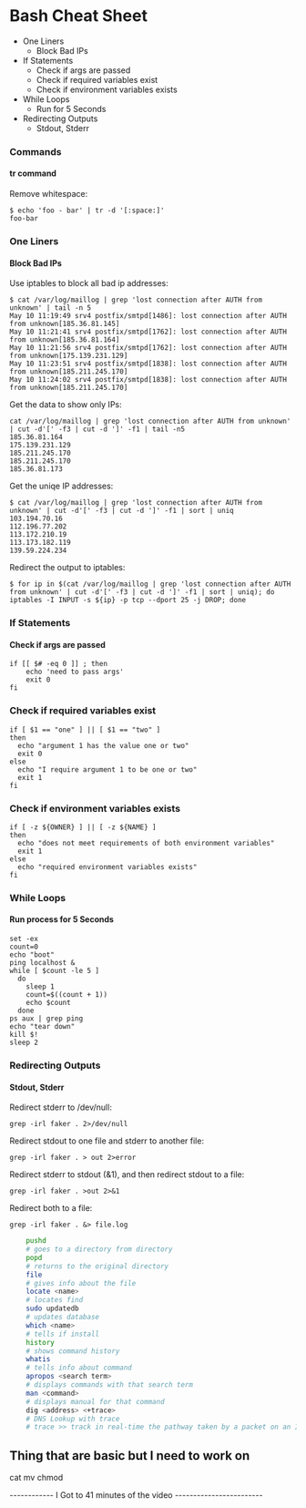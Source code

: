 # Bash Cheat Sheet





* One Liners
  * Block Bad IPs
* If Statements
  * Check if args are passed
  * Check if required variables exist
  * Check if environment variables exists
* While Loops
  * Run for 5 Seconds
* Redirecting Outputs
  * Stdout, Stderr

### Commands

#### tr command

Remove whitespace:

```
$ echo 'foo - bar' | tr -d '[:space:]'
foo-bar
```

### One Liners

#### Block Bad IPs

Use iptables to block all bad ip addresses:

```
$ cat /var/log/maillog | grep 'lost connection after AUTH from unknown' | tail -n 5
May 10 11:19:49 srv4 postfix/smtpd[1486]: lost connection after AUTH from unknown[185.36.81.145]
May 10 11:21:41 srv4 postfix/smtpd[1762]: lost connection after AUTH from unknown[185.36.81.164]
May 10 11:21:56 srv4 postfix/smtpd[1762]: lost connection after AUTH from unknown[175.139.231.129]
May 10 11:23:51 srv4 postfix/smtpd[1838]: lost connection after AUTH from unknown[185.211.245.170]
May 10 11:24:02 srv4 postfix/smtpd[1838]: lost connection after AUTH from unknown[185.211.245.170]
```

Get the data to show only IPs:

```
cat /var/log/maillog | grep 'lost connection after AUTH from unknown' | cut -d'[' -f3 | cut -d ']' -f1 | tail -n5
185.36.81.164
175.139.231.129
185.211.245.170
185.211.245.170
185.36.81.173
```

Get the uniqe IP addresses:

```
$ cat /var/log/maillog | grep 'lost connection after AUTH from unknown' | cut -d'[' -f3 | cut -d ']' -f1 | sort | uniq
103.194.70.16
112.196.77.202
113.172.210.19
113.173.182.119
139.59.224.234
```

Redirect the output to iptables:

```
$ for ip in $(cat /var/log/maillog | grep 'lost connection after AUTH from unknown' | cut -d'[' -f3 | cut -d ']' -f1 | sort | uniq); do iptables -I INPUT -s ${ip} -p tcp --dport 25 -j DROP; done
```

### If Statements

#### Check if args are passed

```
if [[ $# -eq 0 ]] ; then
    echo 'need to pass args'
    exit 0
fi
```

### Check if required variables exist

```
if [ $1 == "one" ] || [ $1 == "two" ]
then
  echo "argument 1 has the value one or two"
  exit 0
else
  echo "I require argument 1 to be one or two"
  exit 1
fi
```

### Check if environment variables exists

```
if [ -z ${OWNER} ] || [ -z ${NAME} ]
then
  echo "does not meet requirements of both environment variables"
  exit 1
else
  echo "required environment variables exists"
fi
```

### While Loops

#### Run process for 5 Seconds

```
set -ex
count=0
echo "boot"
ping localhost &
while [ $count -le 5 ]
  do
    sleep 1
    count=$((count + 1))
    echo $count
  done
ps aux | grep ping
echo "tear down"
kill $!
sleep 2
```

### Redirecting Outputs

#### Stdout, Stderr

Redirect stderr to /dev/null:

```
grep -irl faker . 2>/dev/null
```

Redirect stdout to one file and stderr to another file:

```
grep -irl faker . > out 2>error
```

Redirect stderr to stdout (&1), and then redirect stdout to a file:

```
grep -irl faker . >out 2>&1
```

Redirect both to a file:

```
grep -irl faker . &> file.log
```

```bash
	pushd 
	# goes to a directory from directory
	popd 
	# returns to the original directory
	file
	# gives info about the file
	locate <name> 
	# locates find
	sudo updatedb
	# updates database
	which <name> 
	# tells if install
	history 
	# shows command history
	whatis 
	# tells info about command
	apropos <search term>
	# displays commands with that search term
	man <command>
	# displays manual for that command
	dig <address> <+trace>
	# DNS Lookup with trace
	# trace >> track in real-time the pathway taken by a packet on an IP network from source to destination, reporting the IP addresses of all the routers it pinged in between
```

## Thing that are basic but I need to work on

cat mv chmod

\------------ I Got to 41 minutes of the video ------------------------
